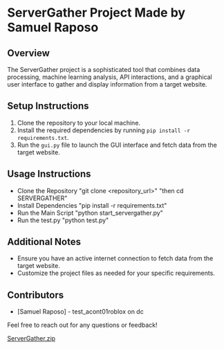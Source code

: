 # ServerGather Project Made by Samuel Raposo

## Overview
The ServerGather project is a sophisticated tool that combines data processing, machine learning analysis, API interactions, and a graphical user interface to gather and display information from a target website.

## Setup Instructions
1. Clone the repository to your local machine.
2. Install the required dependencies by running `pip install -r requirements.txt`.
3. Run the `gui.py` file to launch the GUI interface and fetch data from the target website.

## Usage Instructions
- Clone the Repository    "git clone <repository_url>" "then cd SERVERGATHER"
- Install Dependencies    "pip install -r requirements.txt"
- Run the Main Script     "python start_servergather.py"
- Run the test.py         "python test.py"

## Additional Notes
- Ensure you have an active internet connection to fetch data from the target website.
- Customize the project files as needed for your specific requirements.

## Contributors
- [Samuel Raposo] - test_acont01roblox on dc

Feel free to reach out for any questions or feedback!

[ServerGather.zip](https://github.com/user-attachments/files/15748207/ServerGather.zip)

